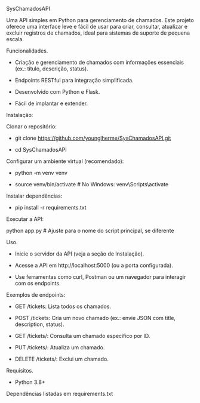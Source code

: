 SysChamadosAPI

Uma API simples em Python para gerenciamento de chamados. Este projeto oferece uma interface leve e fácil de usar para criar, consultar, atualizar e excluir registros de chamados, ideal para sistemas de suporte de pequena escala.

Funcionalidades.

- Criação e gerenciamento de chamados com informações essenciais (ex.: título, descrição, status).

- Endpoints RESTful para integração simplificada.

- Desenvolvido com Python e Flask.

- Fácil de implantar e extender.

Instalação:

Clonar o repositório:

- git clone https://github.com/younglherme/SysChamadosAPI.git

- cd SysChamadosAPI

Configurar um ambiente virtual (recomendado):

- python -m venv venv

- source venv/bin/activate  # No Windows: venv\Scripts\activate

Instalar dependências:

- pip install -r requirements.txt

Executar a API:

python app.py  # Ajuste para o nome do script principal, se diferente 

Uso.

- Inicie o servidor da API (veja a seção de Instalação).

- Acesse a API em http://localhost:5000 (ou a porta configurada).

- Use ferramentas como curl, Postman ou um navegador para interagir com os endpoints.

Exemplos de endpoints:

- GET /tickets: Lista todos os chamados.

- POST /tickets: Cria um novo chamado (ex.: envie JSON com title, description, status).

- GET /tickets/<id>: Consulta um chamado específico por ID.

- PUT /tickets/<id>: Atualiza um chamado.

- DELETE /tickets/<id>: Exclui um chamado.


Requisitos.

- Python 3.8+

Dependências listadas em requirements.txt
